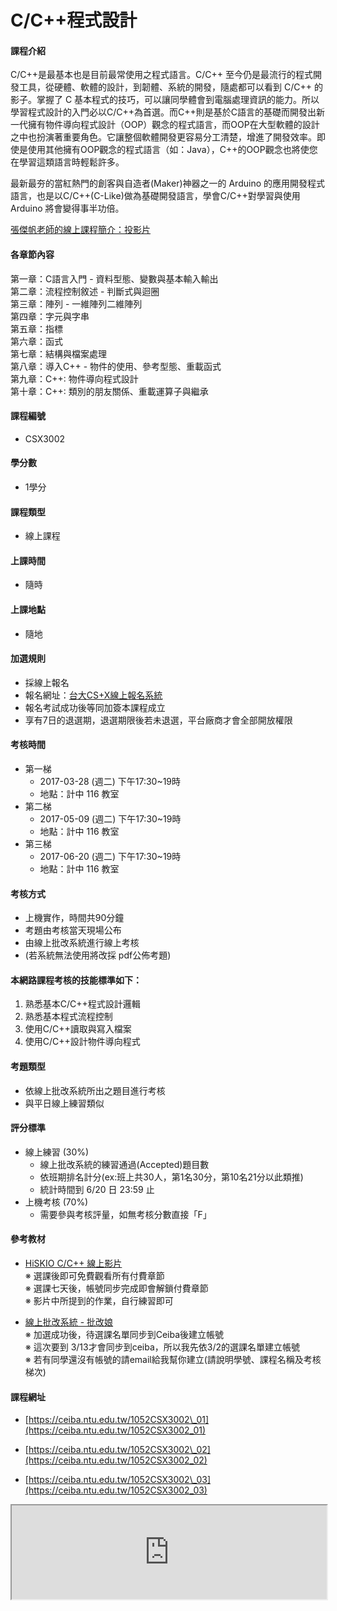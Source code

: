 # C/C++程式設計

#### 課程介紹

C/C++是最基本也是目前最常使用之程式語言。C/C++ 至今仍是最流行的程式開發工具，從硬體、軟體的設計，到韌體、系統的開發，隨處都可以看到 C/C++ 的影子。掌握了 C 基本程式的技巧，可以讓同學體會到電腦處理資訊的能力。所以學習程式設計的入門必以C/C++為首選。而C++則是基於C語言的基礎而開發出新一代擁有物件導向程式設計（OOP）觀念的程式語言，而OOP在大型軟體的設計之中也扮演著重要角色。它讓整個軟體開發更容易分工清楚，增進了開發效率。即使是使用其他擁有OOP觀念的程式語言（如：Java），C++的OOP觀念也將使您在學習這類語言時輕鬆許多。

最新最夯的當紅熱門的創客與自造者\(Maker\)神器之一的 Arduino 的應用開發程式語言，也是以C/C++\(C-Like\)做為基礎開發語言，學會C/C++對學習與使用 Arduino 將會變得事半功倍。

[張傑帆老師的線上課程簡介：投影片](http://homepage.ntu.edu.tw/~jfanc/Data/01%20%E8%AA%B2%E7%A8%8B%E7%B0%A1%E4%BB%8B.pdf)

#### 各章節內容

第一章：C語言入門 - 資料型態、變數與基本輸入輸出  
第二章：流程控制敘述 - 判斷式與迴圈  
第三章：陣列 - 一維陣列二維陣列  
第四章：字元與字串  
第五章：指標  
第六章：函式  
第七章：結構與檔案處理  
第八章：導入C++ - 物件的使用、參考型態、重載函式  
第九章：C++: 物件導向程式設計  
第十章：C++: 類別的朋友關係、重載運算子與繼承

#### 課程編號

* CSX3002

#### 學分數

* 1學分

#### 課程類型

* 線上課程

#### 上課時間

* 隨時

#### 上課地點

* 隨地

#### 加選規則

* 採線上報名
* 報名網址：[台大CS+X線上報名系統](https://csx.aca.ntu.edu.tw/course)
* 報名考試成功後等同加簽本課程成立 
* 享有7日的退選期，退選期限後若未退選，平台廠商才會全部開放權限

#### 考核時間

* 第一梯
  * 2017-03-28 \(週二\) 下午17:30~19時
  * 地點：計中 116 教室
* 第二梯
  * 2017-05-09 \(週二\) 下午17:30~19時
  * 地點：計中 116 教室
* 第三梯
  * 2017-06-20 \(週二\) 下午17:30~19時
  * 地點：計中 116 教室 

#### 考核方式

* 上機實作，時間共90分鐘
* 考題由考核當天現場公布
* 由線上批改系統進行線上考核 
* \(若系統無法使用將改採 pdf公佈考題\)

#### 本網路課程考核的技能標準如下： 
1. 熟悉基本C/C++程式設計邏輯 
2. 熟悉基本程式流程控制 
3. 使用C/C++讀取與寫入檔案 
4. 使用C/C++設計物件導向程式 

#### 考題類型

* 依線上批改系統所出之題目進行考核
* 與平日線上練習類似

#### 評分標準

* 線上練習 \(30%\)
  * 線上批改系統的練習通過\(Accepted\)題目數
  * 依班期排名計分(ex:班上共30人，第1名30分，第10名21分以此類推)
  * 統計時間到 6/20 日 23:59 止
* 上機考核 \(70%\)
  * 需要參與考核評量，如無考核分數直接「F」

#### 參考教材

* [HiSKIO C/C++ 線上影片](https://hiskio.com/course/71)
<br>※ 選課後即可免費觀看所有付費章節
<br>※ 選課七天後，帳號同步完成即會解鎖付費章節
<br>※ 影片中所提到的作業，自行練習即可


* [線上批改系統 - 批改娘 ](http://140.112.90.112)
<br>※ 加選成功後，待選課名單同步到Ceiba後建立帳號
<br>※ 這次要到 3/13才會同步到ceiba，所以我先依3/2的選課名單建立帳號
<br>※ 若有同學還沒有帳號的請email給我幫你建立(請說明學號、課程名稱及考核梯次)

#### 課程網址

* [https://ceiba.ntu.edu.tw/1052CSX3002\_01](https://ceiba.ntu.edu.tw/1052CSX3002_01)

* [https://ceiba.ntu.edu.tw/1052CSX3002\_02](https://ceiba.ntu.edu.tw/1052CSX3002_02)

* [https://ceiba.ntu.edu.tw/1052CSX3002\_03](https://ceiba.ntu.edu.tw/1052CSX3002_03)

<iframe  width="100%" src="http://140.112.90.112"></iframe>



